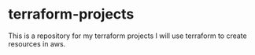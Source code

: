 # terraform-projects
This is a repository for my terraform projects
I will use terraform to create resources in aws.
